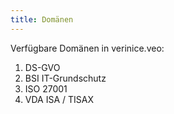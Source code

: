 ```yaml
---
title: Domänen
---
```


Verfügbare Domänen in verinice.veo:

1. <DocsLink to="/domains/gdpr">DS-GVO</DocsLink>
1. <DocsLink to="/domains/it-grundschutz">BSI IT-Grundschutz</DocsLink>
1. <DocsLink to="/domains/iso">ISO 27001</DocsLink>
1. <DocsLink to="/domains/vda-isa">VDA ISA / TISAX</DocsLink>
